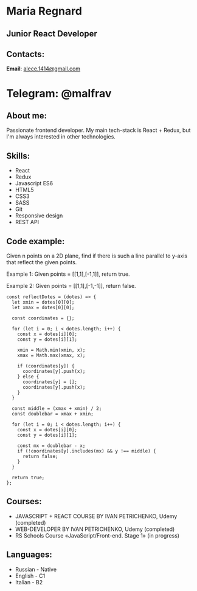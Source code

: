 # Maria Regnard

## Junior React Developer

## Contacts:

**Email**: alece.1414@gmail.com

# **Telegram**: @malfrav

## About me:

Passionate frontend developer. My main tech-stack is React + Redux, but I'm always interested in other technologies.

## Skills:

- React
- Redux
- Javascript ES6
- HTML5
- CSS3
- SASS
- Git
- Responsive design
- REST API

## Code example:

Given n points on a 2D plane, find if there is such a line parallel to y-axis that reflect the given points.

Example 1: Given points = [[1,1],[-1,1]], return true.

Example 2: Given points = [[1,1],[-1,-1]], return false.

```
const reflectDotes = (dotes) => {
  let xmin = dotes[0][0];
  let xmax = dotes[0][0];

  const coordinates = {};

  for (let i = 0; i < dotes.length; i++) {
    const x = dotes[i][0];
    const y = dotes[i][1];

    xmin = Math.min(xmin, x);
    xmax = Math.max(xmax, x);

    if (coordinates[y]) {
      coordinates[y].push(x);
    } else {
      coordinates[y] = [];
      coordinates[y].push(x);
    }
  }

  const middle = (xmax + xmin) / 2;
  const doublebar = xmax + xmin;

  for (let i = 0; i < dotes.length; i++) {
    const x = dotes[i][0];
    const y = dotes[i][1];

    const mx = doublebar - x;
    if (!coordinates[y].includes(mx) && y !== middle) {
      return false;
    }
  }

  return true;
};
```

## Courses:

- JAVASCRIPT + REACT COURSE BY IVAN PETRICHENKO, Udemy (completed)
- WEB-DEVELOPER BY IVAN PETRICHENKO, Udemy (completed)
- RS Schools Course «JavaScript/Front-end. Stage 1» (in progress)

## Languages:

- Russian - Native
- English - C1
- Italian - B2
